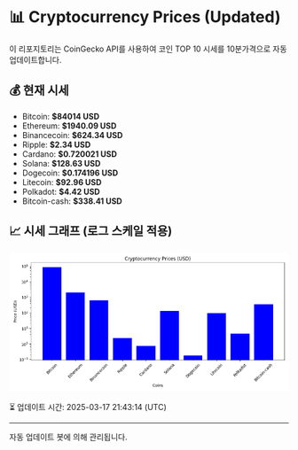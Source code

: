 
# 📊 Cryptocurrency Prices (Updated)

이 리포지토리는 CoinGecko API를 사용하여 코인 TOP 10 시세를 10분가격으로 자동 업데이트합니다.

## 💰 현재 시세
- Bitcoin: **$84014 USD**
- Ethereum: **$1940.09 USD**
- Binancecoin: **$624.34 USD**
- Ripple: **$2.34 USD**
- Cardano: **$0.720021 USD**
- Solana: **$128.63 USD**
- Dogecoin: **$0.174196 USD**
- Litecoin: **$92.96 USD**
- Polkadot: **$4.42 USD**
- Bitcoin-cash: **$338.41 USD**

## 📈 시세 그래프 (로그 스케일 적용)
![Crypto Prices](crypto_prices.png)

⏳ 업데이트 시간: 2025-03-17 21:43:14 (UTC)

---
자동 업데이트 봇에 의해 관리됩니다.
